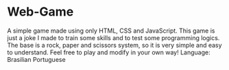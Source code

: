 # Web-Game
A simple game made using only HTML, CSS and JavaScript.
This game is just a joke I made to train some skills and to test some programming logics. The base is a rock, paper and scissors system, so it is very simple and easy to understand. Feel free to play and modify in your own way!
Language: Brasilian Portuguese
